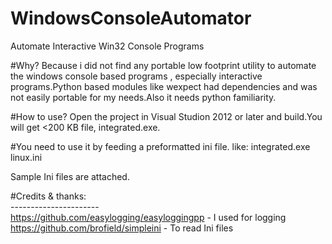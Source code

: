 # WindowsConsoleAutomator
Automate Interactive Win32 Console Programs 

#Why?
Because i did not find any portable low footprint utility to automate the windows console based programs , especially interactive programs.Python based modules like wexpect had dependencies and was not easily portable for my needs.Also it needs python familiarity.

#How to use?
Open the project in Visual Studion 2012 or later and build.You will get <200 KB file, integrated.exe.

#You need to use it by feeding a preformatted ini file. like:
integrated.exe linux.ini

Sample Ini files are attached.


#Credits & thanks:<br>
----------------------<br>
https://github.com/easylogging/easyloggingpp - I used for logging<br>
https://github.com/brofield/simpleini - To read Ini files<br>
